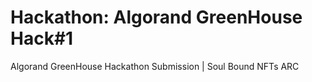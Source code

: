 # Hackathon: Algorand GreenHouse Hack#1
Algorand GreenHouse Hackathon Submission | Soul Bound NFTs ARC
